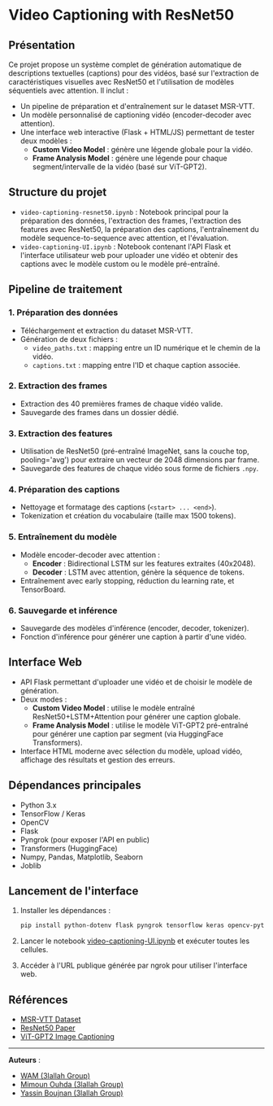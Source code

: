 # Video Captioning with ResNet50

## Présentation

Ce projet propose un système complet de génération automatique de descriptions textuelles (captions) pour des vidéos, basé sur l'extraction de caractéristiques visuelles avec ResNet50 et l'utilisation de modèles séquentiels avec attention. Il inclut :
- Un pipeline de préparation et d'entraînement sur le dataset MSR-VTT.
- Un modèle personnalisé de captioning vidéo (encoder-decoder avec attention).
- Une interface web interactive (Flask + HTML/JS) permettant de tester deux modèles :
  - **Custom Video Model** : génère une légende globale pour la vidéo.
  - **Frame Analysis Model** : génère une légende pour chaque segment/intervalle de la vidéo (basé sur ViT-GPT2).

## Structure du projet

- `video-captioning-resnet50.ipynb` : Notebook principal pour la préparation des données, l'extraction des frames, l'extraction des features avec ResNet50, la préparation des captions, l'entraînement du modèle sequence-to-sequence avec attention, et l'évaluation.
- `video-captioning-UI.ipynb` : Notebook contenant l'API Flask et l'interface utilisateur web pour uploader une vidéo et obtenir des captions avec le modèle custom ou le modèle pré-entraîné.

## Pipeline de traitement

### 1. Préparation des données
- Téléchargement et extraction du dataset MSR-VTT.
- Génération de deux fichiers :
  - `video_paths.txt` : mapping entre un ID numérique et le chemin de la vidéo.
  - `captions.txt` : mapping entre l'ID et chaque caption associée.

### 2. Extraction des frames
- Extraction des 40 premières frames de chaque vidéo valide.
- Sauvegarde des frames dans un dossier dédié.

### 3. Extraction des features
- Utilisation de ResNet50 (pré-entraîné ImageNet, sans la couche top, pooling='avg') pour extraire un vecteur de 2048 dimensions par frame.
- Sauvegarde des features de chaque vidéo sous forme de fichiers `.npy`.

### 4. Préparation des captions
- Nettoyage et formatage des captions (`<start> ... <end>`).
- Tokenization et création du vocabulaire (taille max 1500 tokens).

### 5. Entraînement du modèle
- Modèle encoder-decoder avec attention :
  - **Encoder** : Bidirectional LSTM sur les features extraites (40x2048).
  - **Decoder** : LSTM avec attention, génère la séquence de tokens.
- Entraînement avec early stopping, réduction du learning rate, et TensorBoard.

### 6. Sauvegarde et inférence
- Sauvegarde des modèles d'inférence (encoder, decoder, tokenizer).
- Fonction d'inférence pour générer une caption à partir d'une vidéo.

## Interface Web

- API Flask permettant d'uploader une vidéo et de choisir le modèle de génération.
- Deux modes :
  - **Custom Video Model** : utilise le modèle entraîné ResNet50+LSTM+Attention pour générer une caption globale.
  - **Frame Analysis Model** : utilise le modèle ViT-GPT2 pré-entraîné pour générer une caption par segment (via HuggingFace Transformers).
- Interface HTML moderne avec sélection du modèle, upload vidéo, affichage des résultats et gestion des erreurs.

## Dépendances principales

- Python 3.x
- TensorFlow / Keras
- OpenCV
- Flask
- Pyngrok (pour exposer l'API en public)
- Transformers (HuggingFace)
- Numpy, Pandas, Matplotlib, Seaborn
- Joblib

## Lancement de l'interface

1. Installer les dépendances :
   ```sh
   pip install python-dotenv flask pyngrok tensorflow keras opencv-python transformers joblib
   ```

2. Lancer le notebook [video-captioning-UI.ipynb](d:/Video%20Caption/video-captioning-UI.ipynb) et exécuter toutes les cellules.

3. Accéder à l'URL publique générée par ngrok pour utiliser l'interface web.

## Références

- [MSR-VTT Dataset](https://www.robots.ox.ac.uk/~maxbain/msrvtt/)
- [ResNet50 Paper](https://arxiv.org/abs/1512.03385)
- [ViT-GPT2 Image Captioning](https://huggingface.co/nlpconnect/vit-gpt2-image-captioning)

---

**Auteurs** :  
- [WAM (3lallah Group)](https://github.com/walid-moussa55)
- [Mimoun Ouhda (3lallah Group)](https://github.com/mimounouhd)
- [Yassin Boujnan (3lallah Group)]()
